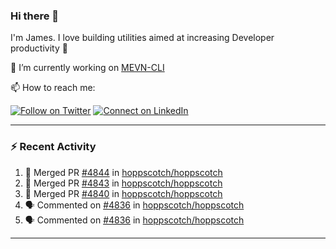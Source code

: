 ### Hi there 👋

I'm James. I love building utilities aimed at increasing Developer productivity :raised_hands: 

🔭 I’m currently working on [MEVN-CLI](https://github.com/madlabsinc/mevn-cli)

📫 How to reach me:

[![Follow on Twitter](https://img.shields.io/badge/--twitter?label=Twitter&logo=Twitter&style=social)](https://twitter.com/james_madhacks) [![Connect on LinkedIn](https://img.shields.io/badge/--linkedin?label=LinkedIn&logo=LinkedIn&style=social)](https://www.linkedin.com/in/jamesgeorge007)

---

### :zap: Recent Activity

<!--START_SECTION:activity-->
1. 🎉 Merged PR [#4844](https://github.com/hoppscotch/hoppscotch/pull/4844) in [hoppscotch/hoppscotch](https://github.com/hoppscotch/hoppscotch)
2. 🎉 Merged PR [#4843](https://github.com/hoppscotch/hoppscotch/pull/4843) in [hoppscotch/hoppscotch](https://github.com/hoppscotch/hoppscotch)
3. 🎉 Merged PR [#4840](https://github.com/hoppscotch/hoppscotch/pull/4840) in [hoppscotch/hoppscotch](https://github.com/hoppscotch/hoppscotch)
4. 🗣 Commented on [#4836](https://github.com/hoppscotch/hoppscotch/pull/4836#issuecomment-2703203573) in [hoppscotch/hoppscotch](https://github.com/hoppscotch/hoppscotch)
5. 🗣 Commented on [#4836](https://github.com/hoppscotch/hoppscotch/pull/4836#issuecomment-2703200152) in [hoppscotch/hoppscotch](https://github.com/hoppscotch/hoppscotch)
<!--END_SECTION:activity-->

---

<!--
**jamesgeorge007/jamesgeorge007** is a ✨ _special_ ✨ repository because its `README.md` (this file) appears on your GitHub profile.

Here are some ideas to get you started:

- 🌱 I’m currently learning ...
- 👯 I’m looking to collaborate on ...
- 🤔 I’m looking for help with ...
- 💬 Ask me about ...
- 😄 Pronouns: ...
- ⚡ Fun fact: ...
-->
